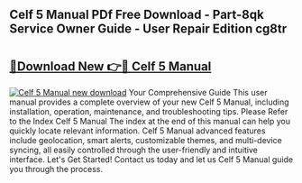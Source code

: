 ## Celf 5 Manual PDf Free Download - Part-8qk Service Owner Guide - User Repair Edition cg8tr

# <h2><a href="http://bc32630.oget.top/?id=Celf+5+Manual">🔗Download New 👉🔴 Celf 5 Manual</a></h2>

[![Celf 5 Manual new download](https://i.imgur.com/5g1atiW.png)](http://bc32630.oget.top/?id=Celf+5+Manual)
Your Comprehensive Guide This user manual provides a complete overview of your new Celf 5 Manual, including installation, operation, maintenance, and troubleshooting tips. Please Refer to the Index Celf 5 Manual The index at the end of this manual can help you quickly locate relevant information. Celf 5 Manual advanced features include geolocation, smart alerts, customizable themes, and multi-device syncing, all easily controlled through the user-friendly and intuitive interface. Let's Get Started! Contact us today and let us Celf 5 Manual guide you through the process.
